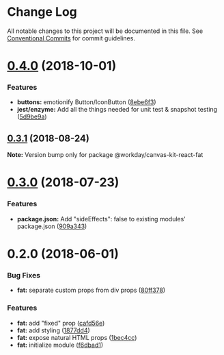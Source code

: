 # Change Log

All notable changes to this project will be documented in this file.
See [Conventional Commits](https://conventionalcommits.org) for commit guidelines.

<a name="0.4.0"></a>
# [0.4.0](https://ghe.megaleo.com/design/canvas-kit-react/tree/master/modules/canvas-kit-react-fat/compare/@workday/canvas-kit-react-fat@0.3.1...@workday/canvas-kit-react-fat@0.4.0) (2018-10-01)


### Features

* **buttons:** emotionify Button/IconButton ([8ebe6f3](https://ghe.megaleo.com/design/canvas-kit-react/tree/master/modules/canvas-kit-react-fat/commits/8ebe6f3))
* **jest/enzyme:** Add all the things needed for unit test & snapshot testing ([5d9be9a](https://ghe.megaleo.com/design/canvas-kit-react/tree/master/modules/canvas-kit-react-fat/commits/5d9be9a))




<a name="0.3.1"></a>
## [0.3.1](https://ghe.megaleo.com/design/canvas-kit-react/tree/master/modules/canvas-kit-react-fat/compare/@workday/canvas-kit-react-fat@0.3.0...@workday/canvas-kit-react-fat@0.3.1) (2018-08-24)




**Note:** Version bump only for package @workday/canvas-kit-react-fat

<a name="0.3.0"></a>
# [0.3.0](https://ghe.megaleo.com/design/canvas-kit-react/tree/master/modules/canvas-kit-react-fat/compare/@workday/canvas-kit-react-fat@0.2.0...@workday/canvas-kit-react-fat@0.3.0) (2018-07-23)


### Features

* **package.json:** Add "sideEffects": false to existing modules' package.json ([909a343](https://ghe.megaleo.com/design/canvas-kit-react/tree/master/modules/canvas-kit-react-fat/commits/909a343))




<a name="0.2.0"></a>
# 0.2.0 (2018-06-01)


### Bug Fixes

* **fat:** separate custom props from div props ([80ff378](https://ghe.megaleo.com/design/canvas-kit-react/tree/master/modules/canvas-kit-react-fat/commits/80ff378))


### Features

* **fat:** add "fixed" prop ([cafd56e](https://ghe.megaleo.com/design/canvas-kit-react/tree/master/modules/canvas-kit-react-fat/commits/cafd56e))
* **fat:** add styling ([1877dd4](https://ghe.megaleo.com/design/canvas-kit-react/tree/master/modules/canvas-kit-react-fat/commits/1877dd4))
* **fat:** expose natural HTML props ([1bec4cc](https://ghe.megaleo.com/design/canvas-kit-react/tree/master/modules/canvas-kit-react-fat/commits/1bec4cc))
* **fat:** initialize module ([f6dbad1](https://ghe.megaleo.com/design/canvas-kit-react/tree/master/modules/canvas-kit-react-fat/commits/f6dbad1))
